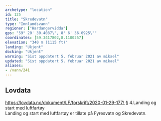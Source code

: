 ```yaml
---
archetype: "location"
id: 125
title: "Skredevatn"
type: "Innlandsvann"
regioner: ["Hardangervidda"]
gps: "59° 20' 30.4087\", 8° 6' 36.0925\""
coordinates: [59.3417802,8.1100257]
elevation: "340 m (1115 ft)"
landing: "Ukjent"
docking: "Ukjent"
warning: "Sist oppdatert 5. februar 2021 av mikael"
updated: "Sist oppdatert 5. februar 2021 av mikael"
aliases:
- /vann/241
---
```




## Lovdata

https://lovdata.no/dokument/LF/forskrift/2020-01-29-177\
§ 4.Landing og start med luftfartøy\
Landing og start med luftfartøy er tillate på Fyresvatn og Skredevatn.
